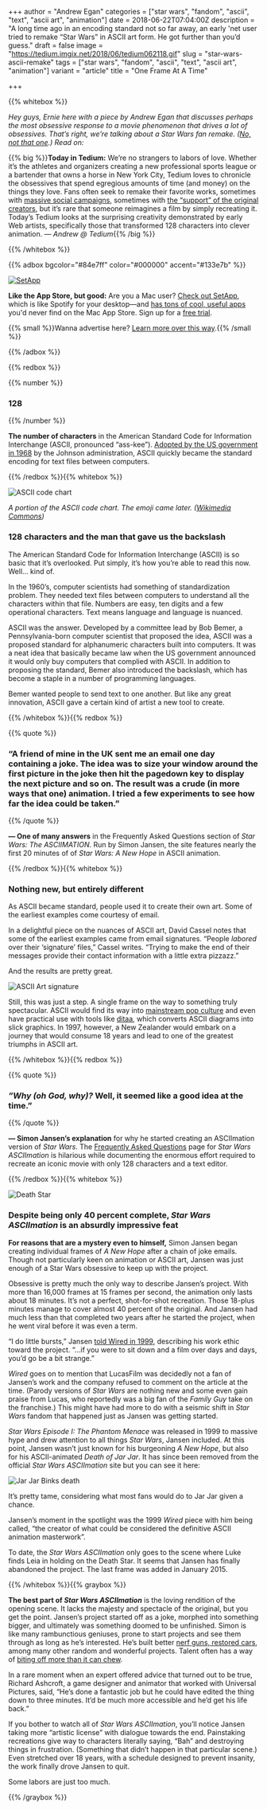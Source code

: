 +++
author = "Andrew Egan"
categories = ["star wars", "fandom", "ascii", "text", "ascii art", "animation"]
date = 2018-06-22T07:04:00Z
description = "A long time ago in an encoding standard not so far away, an early 'net user tried to remake “Star Wars” in ASCII art form. He got further than you’d guess."
draft = false
image = "https://tedium.imgix.net/2018/06/tedium062118.gif"
slug = "star-wars-ascii-remake"
tags = ["star wars", "fandom", "ascii", "text", "ascii art", "animation"]
variant = "article"
title = "One Frame At A Time"

+++

{{% whitebox %}}

_Hey guys, Ernie here with a piece by Andrew Egan that discusses perhaps the most obsessive response to a movie phenomenon that drives a lot of obsessives. That’s right, we’re talking about a Star Wars fan remake. ([No, not that one](https://birthmoviesdeath.com/2018/06/21/star-wars-the-last-jedi-fan-remake-weve-got-some-ideas).) Read on:_

{{% big %}}**Today in Tedium:** We’re no strangers to labors of love. Whether it’s the athletes and organizers creating a new professional sports league or a bartender that owns a horse in New York City, Tedium loves to chronicle the obsessives that spend egregious amounts of time (and money) on the things they love. Fans often seek to remake their favorite works, sometimes with [massive social campaigns](https://www.cnet.com/news/star-wars-fans-start-campaign-to-remake-the-last-jedi/), sometimes with [the “support” of the original creators](https://io9.gizmodo.com/rian-johnson-hilariously-endorses-fan-remake-of-the-las-1827024367), but it’s rare that someone reimagines a film by simply recreating it. Today’s Tedium looks at the surprising creativity demonstrated by early Web artists, specifically those that transformed 128 characters into clever animation. *— Andrew @ Tedium*{{% /big %}}

{{% /whitebox %}}

{{% adbox bgcolor="#84e7ff" color="#000000" accent="#133e7b" %}}

[![SetApp](https://tedium.imgix.net/2018/06/setapp.jpg)
](https://setapp.sjv.io/c/1251886/344537/5114)

**Like the App Store, but good:** Are you a Mac user? [Check out SetApp](https://setapp.sjv.io/c/1251886/344537/5114), which is like Spotify for your desktop—and [has tons of cool, useful apps](https://setapp.sjv.io/c/1251886/344281/5114) you'd never find on the Mac App Store. Sign up for a [free trial](https://setapp.sjv.io/c/1251886/344537/5114).

{{% small %}}Wanna advertise here? [Learn more over this way](http://tedium.co/advertising/).{{% /small %}}

{{% /adbox %}}


{{% redbox %}}

{{% number %}}
### 128
{{% /number %}}

**The number of characters** in the American Standard Code for Information Interchange (ASCII, pronounced “ass-kee”). [Adopted by the US government in 1968](http://ethw.org/ASCII) by the Johnson administration, ASCII quickly became the standard encoding for text files between computers.

{{% /redbox %}}{{% whitebox %}}

![ASCII code chart](https://tedium.imgix.net/2018/06/0621_ascii.jpg)

*A portion of the ASCII code chart. The emoji came later. ([Wikimedia Commons](https://commons.wikimedia.org/wiki/File:USASCII_code_chart.png))*

### 128 characters and the man that gave us the backslash

The American Standard Code for Information Interchange (ASCII) is so basic that it’s overlooked. Put simply, it’s how you’re able to read this now. Well… kind of.

In the 1960’s, computer scientists had something of standardization problem. They needed text files between computers to understand all the characters within that file. Numbers are easy, ten digits and a few operational characters. Text means language and language is nuanced.

ASCII was the answer. Developed by a committee lead by Bob Bemer, a Pennsylvania-born computer scientist that proposed the idea, ASCII was a proposed standard for alphanumeric characters built into computers. It was a neat idea that basically became law when the US government announced it would only buy computers that complied with ASCII. In addition to proposing the standard, Bemer also introduced the backslash, which has become a staple in a number of programming languages. 

Bemer wanted people to send text to one another. But like any great innovation, ASCII gave a certain kind of artist a new tool to create.

{{% /whitebox %}}{{% redbox %}}

{{% quote %}}
### “A friend of mine in the UK sent me an email one day containing a joke. The idea was to size your window around the first picture in the joke then hit the pagedown key to display the next picture and so on. The result was a crude (in more ways that one) animation. I tried a few experiments to see how far the idea could be taken.”
{{% /quote %}}

**— One of many answers** in the Frequently Asked Questions section of _Star Wars: The ASCIIMATION_. Run by Simon Jansen, the site features nearly the first 20 minutes of of _Star Wars: A New Hope_ in ASCII animation.

{{% /redbox %}}{{% whitebox %}}

### Nothing new, but entirely different

As ASCII became standard, people used it to create their own art. Some of the earliest examples come courtesy of email.

In a delightful piece on the nuances of ASCII art, David Cassel notes that some of the earliest examples came from email signatures. “People _labored_ over their ‘signature’ files,” Cassel writes. “Trying to make the end of their messages provide their contact information with a little extra pizzazz.”

And the results are pretty great.

![ASCII Art signature](https://tedium.imgix.net/2018/06/0621_signature.gif)

Still, this was just a step. A single frame on the way to something truly spectacular. ASCII would find its way into [mainstream pop culture](http://www.officetally.com/wp-content/uploads/2008/09/dwight-ascii.pdf) and even have practical use with tools like [ditaa](http://ditaa.sourceforge.net/), which converts ASCII diagrams into slick graphics. In 1997, however, a New Zealander would embark on a journey that would consume 18 years and lead to one of the greatest triumphs in ASCII art.

{{% /whitebox %}}{{% redbox %}}

{{% quote %}}
### _”Why (oh God, why)?_ Well, it seemed like a good idea at the time.”
{{% /quote %}}

**— Simon Jansen’s explanation** for why he started creating an ASCIImation version of _Star Wars_. The [Frequently Asked Questions](http://www.asciimation.co.nz/asciimation/ascii_faq.html) page for _Star Wars ASCIImation_ is hilarious while documenting the enormous effort required to recreate an iconic movie with only 128 characters and a text editor.

{{% /redbox %}}{{% whitebox %}}

![Death Star](https://tedium.imgix.net/2018/06/0621_deathstar.jpg)

### Despite being only 40 percent complete, _Star Wars ASCIImation_ is an absurdly impressive feat

**For reasons that are a mystery even to himself,** Simon Jansen began creating individual frames of _A New Hope_ after a chain of joke emails. Though not particularly keen on animation or ASCII art, Jansen was just enough of a Star Wars obsessive to keep up with the project. 

Obsessive is pretty much the only way to describe Jansen’s project. With more than 16,000 frames at 15 frames per second, the animation only lasts about 18 minutes. It’s not a perfect, shot-for-shot recreation. Those 18-plus minutes manage to cover almost 40 percent of the original. And Jansen had much less than that completed two years after he started the project, when he went viral before it was even a term. 

“I do little bursts,” Jansen [told Wired in 1999](https://www.wired.com/1999/07/star-wars-the-asciimation/), describing his work ethic toward the project. “...if you were to sit down and a film over days and days, you’d go be a bit strange.”

_Wired_ goes on to mention that LucasFilm was decidedly not a fan of Jansen’s work and the company refused to comment on the article at the time. (Parody versions of _Star Wars_ are nothing new and some even gain praise from Lucas, who reportedly was a big fan of the _Family Guy_ take on the franchise.) This might have had more to do with a seismic shift in _Star Wars_ fandom that happened just as Jansen was getting started. 

_Star Wars Episode I: The Phantom Menace_ was released in 1999 to massive hype and drew attention to all things _Star Wars_, Jansen included. At this point, Jansen wasn’t just known for his burgeoning _A New Hope_, but also for his ASCII-animated _Death of Jar Jar_. It has since been removed from the official _Star Wars ASCIImation_ site but you can see it here:

![Jar Jar Binks death](https://tedium.imgix.net/2018/06/0621_jarjar.gif)

It’s pretty tame, considering what most fans would do to Jar Jar given a chance. 

Jansen’s moment in the spotlight was the 1999 _Wired_ piece with him being called, “the creator of what could be considered the definitive ASCII animation masterwork”.

To date, the _Star Wars ASCIImation_ only goes to the scene where Luke finds Leia in holding on the Death Star. It seems that Jansen has finally abandoned the project. The last frame was added in January 2015.

{{% /whitebox %}}{{% graybox %}}

**The best part of _Star Wars ASCIImation_** is the loving rendition of the opening scene. It lacks the majesty and spectacle of the original, but you get the point. Jansen’s project started off as a joke, morphed into something bigger, and ultimately was something doomed to be unfinished. Simon is like many rambunctious geniuses, prone to start projects and see them through as long as he’s interested. He’s built better [nerf guns, restored cars](https://makezine.com/2012/02/20/meet-the-makers-make-volume-29-simon-jansens-nerf-gun/), among many other random and wonderful projects. Talent often has a way of [biting off more than it can chew](https://pitchfork.com/news/37026-sufjan-stevens-calls-the-50-states-album-project-such-a-joke/).

In a rare moment when an expert offered advice that turned out to be true, Richard Ashcroft, a game designer and animator that worked with Universal Pictures, said, “He’s done a fantastic job but he could have edited the thing down to three minutes. It’d be much more accessible and he’d get his life back.”

If you bother to watch all of _Star Wars ASCIImation_, you’ll notice Jansen taking more “artistic license” with dialogue towards the end. Painstaking recreations give way to characters literally saying, “Bah” and destroying things in frustration. (Something that didn’t happen in that particular scene.) Even stretched over 18 years, with a schedule designed to prevent insanity, the work finally drove Jansen to quit. 

Some labors are just too much.

{{% /graybox %}}